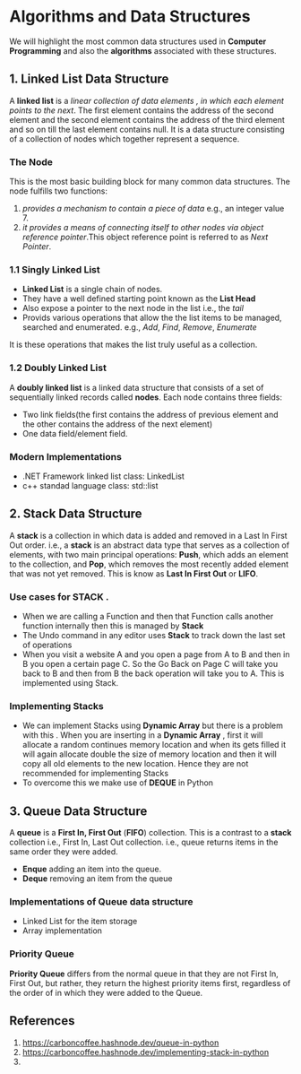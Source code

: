 # Algorithms and Data Structures
We will highlight the most common data structures used in __Computer Programming__ and also the __algorithms__ associated with these structures.

## 1. Linked List Data Structure
A __linked list__ is a _linear collection of data elements , in which each element points to the next_. The first element contains the address of the second element and the second element contains the address of the third element and so on till the last element contains null. It is a data structure consisting of a collection of nodes which together represent a sequence.

### The Node
This is the most basic building block for many common data structures. The node fulfills two functions:
1. _provides a mechanism to contain a piece of data_ e.g., an integer value 7.
2. _it provides a means of connecting itself to other nodes via object reference pointer_.This object reference point is referred to as _Next Pointer_.

### 1.1 Singly Linked List
* __Linked List__ is a single chain of nodes.
* They have a well defined starting point known as the __List Head__
* Also expose a pointer to the next node in the list i.e., the _tail_
* Provids various operations that allow the the list items to be managed, searched and enumerated. e.g., _Add_, _Find_, _Remove_, _Enumerate_

It is these operations that makes the list truly useful as a collection.

### 1.2 Doubly Linked List
A __doubly linked list__ is a linked data structure that consists of a set of sequentially linked records called __nodes__. Each node contains three fields: 
* Two link fields(the first contains the address of previous element and the other contains the address of the next element) 
* One data field/element field.

### Modern Implementations
* .NET Framework  linked list class: LinkedList<T>
* c++ standad language class: std::list<T>


## 2. Stack Data Structure
A __stack__ is a collection in which data is added and removed in a Last In First Out order. i.e., a __stack__ is an abstract data type that serves as a collection of elements, with two main principal operations: __Push__, which adds an element to the collection, and __Pop__, which removes the most recently added element that was not yet removed. This is know as __Last In First Out__ or __LIFO__.

### Use cases for STACK .
* When we are calling a Function and then that Function calls another function internally then this is managed by __Stack__
* The Undo command in any editor uses __Stack__ to track down the last set of operations 
* When you visit a website A and you open a page from A to B and then in B you open a certain page C. So the Go Back on Page C will take you back to B and then from B the back operation will take you to A. This is implemented using Stack. 

### Implementing Stacks
* We can implement Stacks using __Dynamic Array__ but there is a problem with this . When you are inserting in a __Dynamic Array__ , first it will allocate a random continues memory location and when its gets filled it will again allocate double the size of memory location and then it will copy all old elements to the new location. Hence they are not recommended for implementing Stacks
* To overcome this we make use of __DEQUE__ in Python


## 3. Queue Data Structure
A __queue__ is a __First In, First Out__ (__FIFO__) collection. This is a contrast to a __stack__ collection i.e., First In, Last Out collection. i.e., queue returns items in the same order they were added.

* __Enque__ adding an item into the queue.
* __Deque__ removing an item from the queue

### Implementations of Queue data structure
* Linked List for the item storage
* Array implementation

### Priority Queue
__Priority Queue__ differs from the normal queue in that they are not First In, First Out, but rather, they return the highest priority items first, regardless of the order of in which they were added to the Queue.


## References
1. https://carboncoffee.hashnode.dev/queue-in-python
2. https://carboncoffee.hashnode.dev/implementing-stack-in-python
3. 
